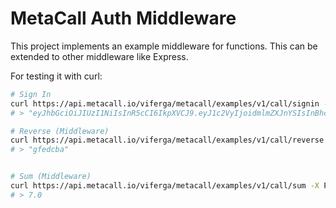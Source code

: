 # MetaCall Auth Middleware

This project implements an example middleware for functions. This can be extended to other middleware like Express.

For testing it with curl:
``` bash
# Sign In
curl https://api.metacall.io/viferga/metacall/examples/v1/call/signin -X POST --data '{"user":"viferga", "password":"123"}'
# > "eyJhbGciOiJIUzI1NiIsInR5cCI6IkpXVCJ9.eyJ1c2VyIjoidmlmZXJnYSIsInBhc3N3b3JkIjoiMTIzIiwiaWF0IjoxNTUwNzg5NDI1fQ.MJIZ96PwjIZzSdWsBbxG4_88ITY-iZmtEd8CSgcYi8g"

# Reverse (Middleware)
curl https://api.metacall.io/viferga/metacall/examples/v1/call/reverse -X POST --data '{ "token": "eyJhbGciOiJIUzI1NiIsInR5cCI6IkpXVCJ9.eyJ1c2VyIjoidmlmZXJnYSIsInBhc3N3b3JkIjoiMTIzIiwiaWF0IjoxNTUwNzg5NDI1fQ.MJIZ96PwjIZzSdWsBbxG4_88ITY-iZmtEd8CSgcYi8g", "args": { "str": "abcdefg" } }'
# > "gfedcba"


# Sum (Middleware)
curl https://api.metacall.io/viferga/metacall/examples/v1/call/sum -X POST --data '{ "token": "eyJhbGciOiJIUzI1NiIsInR5cCI6IkpXVCJ9.eyJ1c2VyIjoidmlmZXJnYSIsInBhc3N3b3JkIjoiMTIzIiwiaWF0IjoxNTUwNzg5NDI1fQ.MJIZ96PwjIZzSdWsBbxG4_88ITY-iZmtEd8CSgcYi8g", "args": { "a": 3, "b": 4 } }'
# > 7.0
```
